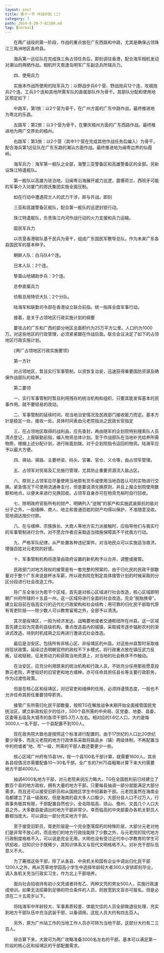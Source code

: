 ```yaml
---
layout: post
title: 第十一节 作战计划（二）
category: 7
path: 2014-8-20-7-01100.md
tag: [normal]
---
```


　　在两广战役的第一阶段，作战的重点放在广东西路和中路，尤其是确保占领珠江三角洲地区各府县。

　　海兵第一远征队在完成珠三角占领任务后，即刻调往香港，配合海军相机发动对潮汕的两栖作战。相机歼灭南澳岛明军广东副总兵所辖兵力。

　　四、使用兵力

　　实施本作战所使用的陆军兵力：以野战步兵6个营、野战炮兵12个连、攻城炮兵2个连、工兵3个连和其他所需军队的直属部队作为骨干。其部队分配和使用地区预定如下：

　　中路军，第1旅：以2个营为骨干，在广州方面的广东中路作战，最终推进地为粤北的乐昌。

　　左路军：第2旅：以3个营为骨干，在肇庆梧州方面的广东西路作战。最终推进地为两广交界处的梧州。

　　右路军：第3旅：以2个营（其中1个营在完成其他作战任务后编入）为骨干，配合海兵第1远征队在广东东路的潮汕方面作战。最终推进地为闽粤边界的仙霞岭。

　　海军兵力：海军第一舰队之全部，海警三亚警备区和高雄警备区的全部。另新设珠江特遣舰队。

　　第一舰队以高雄为驻泊地，沿闽粤沿海展开威力巡逻，震慑荷兰、西班牙可能的军事介入对厦门的郑氏集团实施全面压制。

　　如在行动中遭遇荷兰人的武力干涉，即与开战。即刻

　　三亚和高雄警备区舰队，配合第一舰队的巡逻封锁行动。

　　珠江特遣舰队，负责珠江内河作战行动的火力支援和兵力运输。

　　国民军兵力

　　以农垦香港联队基干民兵为骨干，组成广东国民军教导总队。作为未来广东各县国民军的基本种子。

　　朝鲜人队：白马队4个连。

　　日本人队：2个连。

　　黎苗山地辅助步兵：3个连。

　　总参直属兵力

　　侦察总局特侦大队：2个分队。

　　陆海军和联勤司令部在香港设立联合前指。统一指挥全盘军事行动。

　　接着，是关于占领地区行政实施计划的纲要

　　要攻占的广东和广西的部分地区总面积约为25万平方公里。人口约为1000万。对这些地区的行政管理，必须紧紧跟在作战后面。联合会议决定了如下的占领地区行政实施计划。

　　《两广占领地区行政实施要领》

　　第一方针

　　对占领地区，暂且实行军事管制，以资恢复治安，迅速获得重要国防资源及确保作战部队的给养。

　　第二要领

　　一、实行军事管制时暂且利用残存的统治机构和组织，只要其能发挥基本的民事作用。就不要轻易的改动。

　　二、军事管制的延续时间，视当地治安情况及民政部门接收能力而定。基本方针是稳定一处，接收一处。具体时间表由元老院指派之民政长官指定

　　三、在占领地区取得的战利品，应先查封，再由随军的企划院特别搜索队人员清点登记，上报联勤前指，编入物资总体计划。至于作战部队在当地补充给养所需物质，根据上述分配计划，进行账面划拨。对于企划院指令运回的物资。陆海军应予以最大方便。

　　四、驿站、驿路、主要桥梁、码头、官署、官仓、义仓等，由占领军管理。

　　五、占领军对贸易及汇兑施行管理，尤其防止重要资源流入敌占区。

　　六、原则上占领军应尽量使用当地原有货币或使用当地百姓认可的实物进行交换。紧急情况下可使用流通券支付，但是要说清兑换原则，并且上报企划院使用数额和地点，以便未来进行兑换回收。占领军自身亦可在物资充裕时自行回收。

　　七、除明政府官衙所有的财产、明确列入“逆贼”的家产和实施武装抵抗的敌对分子之外，一般缙绅、商人、地主和普通百姓的财产均得以保护，不准随意没收。现地调达按价付款。

　　八、在与缙绅、宗族族长、大商人等地方实力派接触时，应指导他们与我实行的军事管制进行合作。对不愿合作者应采取适当措施保障其不干扰我方行动。

　　九、严格军队纪律，从严处置各种违纪案件。对当地民众可以实施适当救济。增强百姓对元老院的好感。

　　十、军事管制机构将逐渐由政府设置的新机构予以合并、调整或接管。

　　民政部门对地方政权的接管是有一套完整的预案的，由于归化民的民政干部数量对于整个广东来说是杯水车薪，所以政务院在制定具体接管计划的时候采取的分区分段进行社会改造工作。

　　将广东全省分为若干个区域，首先是对核心区域进行社会改造，核心区域即明朝广州府所辖的十五县一州。这一区域将进行全面的社会改造。完全“脱胎换骨”。建立起目前在临高实行的近代化行政架构和社会结构；用可靠的归化民干部取代原有胥吏阶层――除少数人可以教育留用之外，全部予以清洗。

　　其次是绥靖区，一般为经济发达、战略要地或者交通枢纽所在州县。这一区域首先建立较为完善的县级机构，重点改造县内的城镇，采取城市逐步辐射农村的渐进式改造。待到时机成熟之后再进行激进式社会改造。

　　最后是治安区。包括所有非核心区、非绥靖区的州县。对这些州县暂时采取维持现状政策，延续过去明朝官府的政权不下乡模式，将行政重点放在镇压武力反叛，征收赋税，征发劳动力和获取当地资源上，对当地的社会秩序不作触动。

　　在治安区，应充分利用原来的统治机构和行政人员，不妨充分任用那些愿意投靠元老院，声誉较好的旧官吏和地方缙绅，亦可任命其担任县长等主要行政职务，作为过渡性政策。

　　但是在核心区和绥靖区，对旧官吏和缙绅的任用，必须持谨慎态度，一般也不允许任命其担任重要领导职务。

　　接管广东所需归化民干部数量，按照TG在解放战争末期开始全面接管国民党统治区，建立新政权前夕的估计，500个县所需的中央局、区党委、地委、县委、区委等五级及大城市的各项干部5.3万人左右。相对应的1.6亿人口，大约是每3000人一名干部，一个县配置不到100人。

　　现在政务院大致也是按照这个标准进行配置的。由于17世纪的人口比20世纪要少得多，而且元老院的地方行政体系采取将路县乡（镇）两级体制，不再配置当中的府或者“地、市”一级，所需的干部人数还要更少一些。

　　核心区域广州府有15县1州，按一个县100名干部计算，就需要1600人。其余各县视情况亦需要配备10～30名干部。全广东的7州75县粗略计算下来大约需要地方干部4000人。

　　抽调4000名地方干部，对元老院来说压力略大。TG在全国胜利前已经建立了数百个县的地方政权，拥有大量的地方干部。只要每县抽调一部分就能满足大部分需求，而且还可以接受旧职员和从国统区学生中招募新干部。元老院虽然在海南全岛都建立了县一级政权，但是海南的县大多人口极少，大部分县人口不过万人，行政事务极其有限，干部配置自然也少。全岛除临高、琼山、儋州、文昌几个人口大县之外，大多数县能调出的地方干部非常少。幸而临高的中央部委办各机关职员人数相当庞大，可以调出一部分充实地方干部。

　　至于接受旧职员，胥吏阶层是一个完全堕落腐朽的特殊阶层，大部分元老对他们是非常不放心的，而且他们的地方行政技能除了少数之外，与元老院的现代地方行政制度格格不入，可以说是完全无用。大明也没有受过近代中小学教育的学生可供招收，旧知识分子既稀少，其知识体系又与现代文明格格不入。对补充干部队伍意义不大。

　　为了筹措这些干部，除了从各县、中央机关和国有企业中调出归化民干部1200人之外，再从芳草地学园高小学生中选择年龄较大者300人安排即刻毕业，调入各机关充当行政实习生，作为北上干部培养。

　　面向社会招收持有初小文凭或者持有乙、丙种文凭的男女500人，实施行政速成培训。如果无法招募到足够的符合条件的人员，则放宽到文盲亦可报名，但是必须在二十五周岁以下。

　　将陆海军中年龄较大、军事素质较差、体能欠佳的人员全部做退役处理，充实到地方干部队伍中充当武装干部，以备调用。这批人员大约有四五百人。

　　另外，原为广州站工作的当地工作人员亦可转为当地干部，这部分大约有二三百人。

　　综合算下来，大致可为两广攻略准备3000名左右的干部。基本可以满足第一阶段的核心区和绥靖区的干部配置需求。
